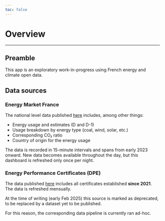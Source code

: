 ```yaml
---
toc: false
---
```


# Overview

---

## Preamble

This app is an exploratory work-in-progress using French energy and climate open data.

## Data sources

### Energy Market France

The national level data published [here](https://ecologie.data.gouv.fr/datasets/55f0463d88ee3849f5a46ec1) includes, among other things:

- Energy usage and estimates (D and D-1)
- Usage breakdown by energy type (coal, wind, solar, etc.)
- Corresponding CO₂ ratio
- Country of origin for the energy usage

The data is recorded in 15-minute intervals and spans from early 2023 onward. New data becomes available throughout the day, but this dashboard is refreshed only once per night.


### Energy Performance Certificates (DPE)

The data published [here](https://ecologie.data.gouv.fr/datasets/6347fc2859c3545c0c28005d) includes all certificates established **since 2021**.
The data is refreshed mensually.

<div class="warning">

At the time of writing (early Feb 2025) this source is marked as deprecated, to be replaced by a dataset yet to be published.

For this reason, the corresponding data pipeline is currently ran ad-hoc.

</div>